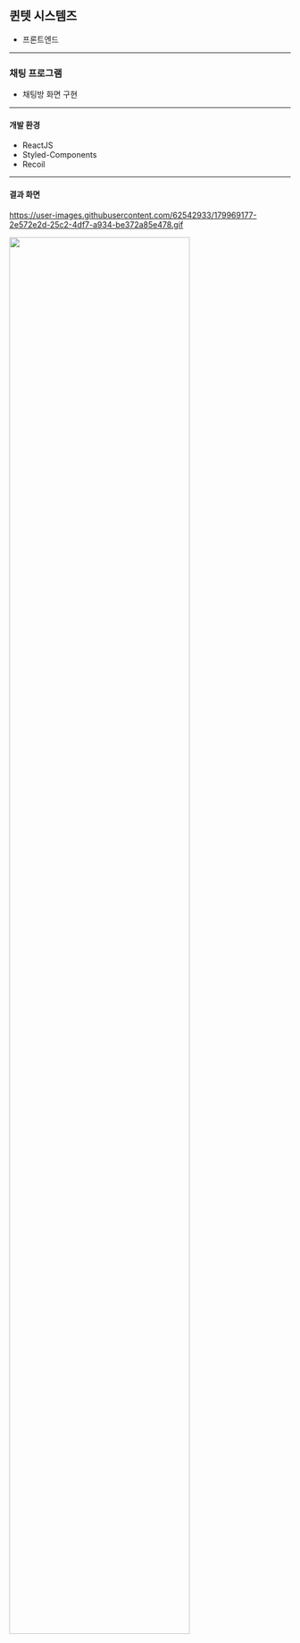## 퀸텟 시스템즈

- 프론트엔드

---

### 채팅 프로그램

- 채팅방 화면 구현

---

#### 개발 환경

- ReactJS
- Styled-Components
- Recoil

---

#### 결과 화면

https://user-images.githubusercontent.com/62542933/179969177-2e572e2d-25c2-4df7-a934-be372a85e478.gif

<img width="80%" src="https://user-images.githubusercontent.com/62542933/179969177-2e572e2d-25c2-4df7-a934-be372a85e478.gif"/>
